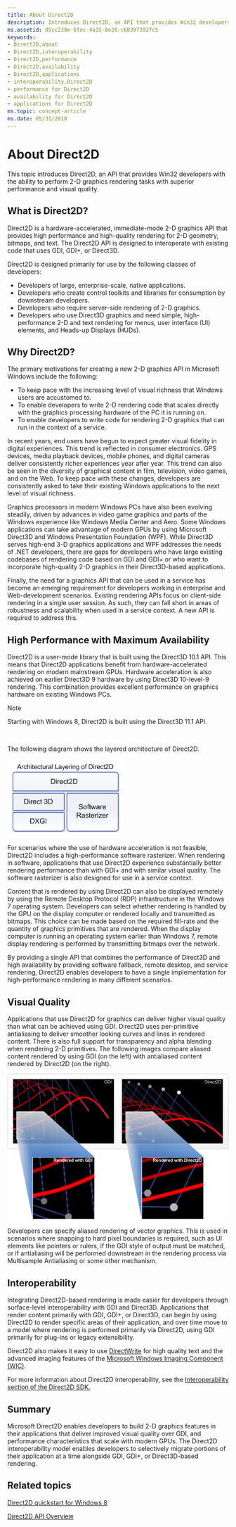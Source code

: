 ```yaml
---
title: About Direct2D
description: Introduces Direct2D, an API that provides Win32 developers with the ability to perform 2-D graphics rendering tasks with superior performance and visual quality.
ms.assetid: 05cc230e-6fec-4a15-8e28-c68397392fc5
keywords:
- Direct2D,about
- Direct2D,interoperability
- Direct2D,performance
- Direct2D,availability
- Direct2D,applications
- interoperability,Direct2D
- performance for Direct2D
- availability for Direct2D
- applications for Direct2D
ms.topic: concept-article
ms.date: 05/31/2018
---
```


# About Direct2D

This topic introduces Direct2D, an API that provides Win32 developers with the ability to perform 2-D graphics rendering tasks with superior performance and visual quality.

## What is Direct2D?

Direct2D is a hardware-accelerated, immediate-mode 2-D graphics API that provides high performance and high-quality rendering for 2-D geometry, bitmaps, and text. The Direct2D API is designed to interoperate with existing code that uses GDI, GDI+, or Direct3D.

Direct2D is designed primarily for use by the following classes of developers:

-   Developers of large, enterprise-scale, native applications.
-   Developers who create control toolkits and libraries for consumption by downstream developers.
-   Developers who require server-side rendering of 2-D graphics.
-   Developers who use Direct3D graphics and need simple, high-performance 2-D and text rendering for menus, user interface (UI) elements, and Heads-up Displays (HUDs).

## Why Direct2D?

The primary motivations for creating a new 2-D graphics API in Microsoft Windows include the following:

-   To keep pace with the increasing level of visual richness that Windows users are accustomed to.
-   To enable developers to write 2-D rendering code that scales directly with the graphics processing hardware of the PC it is running on.
-   To enable developers to write code for rendering 2-D graphics that can run in the context of a service.

In recent years, end users have begun to expect greater visual fidelity in digital experiences. This trend is reflected in consumer electronics. GPS devices, media playback devices, mobile phones, and digital cameras deliver consistently richer experiences year after year. This trend can also be seen in the diversity of graphical content in film, television, video games, and on the Web. To keep pace with these changes, developers are consistently asked to take their existing Windows applications to the next level of visual richness.

Graphics processors in modern Windows PCs have also been evolving steadily, driven by advances in video game graphics and parts of the Windows experience like Windows Media Center and Aero. Some Windows applications can take advantage of modern GPUs by using Microsoft Direct3D and Windows Presentation Foundation (WPF). While Direct3D serves high-end 3-D graphics applications and WPF addresses the needs of .NET developers, there are gaps for developers who have large existing codebases of rendering code based on GDI and GDI+ or who want to incorporate high-quality 2-D graphics in their Direct3D-based applications.

Finally, the need for a graphics API that can be used in a service has become an emerging requirement for developers working in enterprise and Web-development scenarios. Existing rendering APIs focus on client-side rendering in a single user session. As such, they can fall short in areas of robustness and scalability when used in a service context. A new API is required to address this.

## High Performance with Maximum Availability

Direct2D is a user-mode library that is built using the Direct3D 10.1 API. This means that Direct2D applications benefit from hardware-accelerated rendering on modern mainstream GPUs. Hardware acceleration is also achieved on earlier Direct3D 9 hardware by using Direct3D 10-level-9 rendering. This combination provides excellent performance on graphics hardware on existing Windows PCs.

> [!Note]  
> Starting with Windows 8, Direct2D is built using the Direct3D 11.1 API.

 

The following diagram shows the layered architecture of Direct2D.

![diagram of the direct2d layered architecture](images/direct2d-architectual-layering.png)

For scenarios where the use of hardware acceleration is not feasible, Direct2D includes a high-performance software rasterizer. When rendering in software, applications that use Direct2D experience substantially better rendering performance than with GDI+ and with similar visual quality. The software rasterizer is also designed for use in a service context.

Content that is rendered by using Direct2D can also be displayed remotely by using the Remote Desktop Protocol (RDP) infrastructure in the Windows 7 operating system. Developers can select whether rendering is handled by the GPU on the display computer or rendered locally and transmitted as bitmaps. This choice can be made based on the required fill-rate and the quantity of graphics primitives that are rendered. When the display computer is running an operating system earlier than Windows 7, remote display rendering is performed by transmitting bitmaps over the network.

By providing a single API that combines the performance of Direct3D and high availability by providing software fallback, remote desktop, and service rendering, Direct2D enables developers to have a single implementation for high-performance rendering in many different scenarios.

## Visual Quality

Applications that use Direct2D for graphics can deliver higher visual quality than what can be achieved using GDI. Direct2D uses per-primitive antialiasing to deliver smoother looking curves and lines in rendered content. There is also full support for transparency and alpha blending when rendering 2-D primitives. The following images compare aliased content rendered by using GDI (on the left) with antialiased content rendered by Direct2D (on the right).

![illustration of curves and lines that are rendered in gdi and in direct2d](images/rendering-curves-and-lines.png)

Developers can specify aliased rendering of vector graphics. This is used in scenarios where snapping to hard pixel boundaries is required, such as UI elements like pointers or rulers, if the GDI style of output must be matched, or if antialiasing will be performed downstream in the rendering process via Multisample Antialiasing or some other mechanism.

## Interoperability

Integrating Direct2D-based rendering is made easier for developers through surface-level interoperability with GDI and Direct3D. Applications that render content primarily with GDI, GDI+, or Direct3D, can begin by using Direct2D to render specific areas of their application, and over time move to a model where rendering is performed primarily via Direct2D, using GDI primarily for plug-ins or legacy extensibility.

Direct2D also makes it easy to use [DirectWrite](/windows/desktop/DirectWrite/direct-write-portal) for high quality text and the advanced imaging features of the [Microsoft Windows Imaging Component (WIC)](https://msdn.microsoft.com/library/ms737408.aspx).

For more information about Direct2D interoperability, see the [Interoperability section of the Direct2D SDK.](interoperability.md)

## Summary

Microsoft Direct2D enables developers to build 2-D graphics features in their applications that deliver improved visual quality over GDI, and performance characteristics that scale with modern GPUs. The Direct2D interoperability model enables developers to selectively migrate portions of their application at a time alongside GDI, GDI+, or Direct3D-based rendering.

## Related topics

<dl> <dt>

[Direct2D quickstart for Windows 8](direct2d-quickstart-with-device-context.md)
</dt> <dt>

[Direct2D API Overview](the-direct2d-api.md)
</dt> </dl>

 

 
